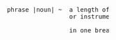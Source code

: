 <pre>










                                phrase |noun| ~  a length of which the singer 
                                                 or instrumentalist can play,

                                                 in one breath.












































                                                                                                             .
</pre>